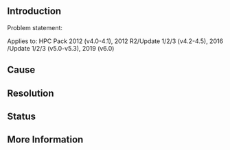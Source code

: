 ## Introduction
   Problem statement:


   Applies to: HPC Pack 2012 (v4.0-4.1), 2012 R2/Update 1/2/3 (v4.2-4.5), 2016 /Update 1/2/3 (v5.0-v5.3), 2019 (v6.0)

## Cause

## Resolution

## Status

## More Information